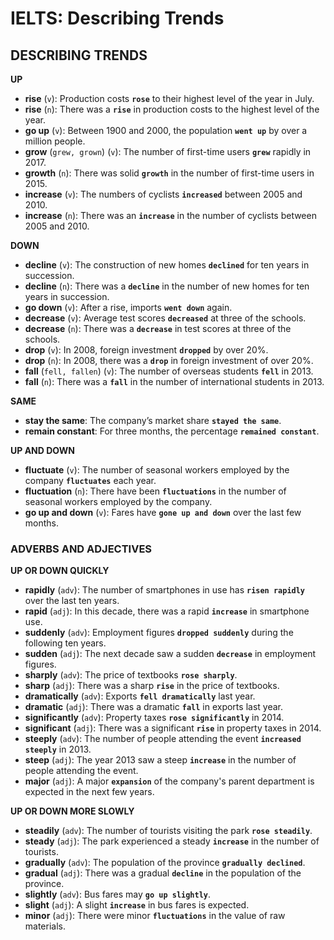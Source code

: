 # IELTS: Describing Trends


## DESCRIBING TRENDS

**UP**
- **rise** (`v`): Production costs **`rose`** to their highest level of the year in July.
- **rise** (`n`): There was a **`rise`** in production costs to the highest level of the year.
- **go up** (`v`): Between 1900 and 2000, the population **`went up`** by over a million people.
- **grow** (`grew, grown`) (`v`): The number of first-time users **`grew`** rapidly in 2017.
- **growth** (`n`): There was solid **`growth`** in the number of first-time users in 2015.
- **increase** (`v`): The numbers of cyclists **`increased`** between 2005 and 2010.
- **increase** (`n`): There was an **`increase`** in the number of cyclists between 2005 and 2010.

**DOWN**
- **decline** (`v`): The construction of new homes **`declined`** for ten years in succession.
- **decline** (`n`): There was a **`decline`** in the number of new homes for ten years in succession.
- **go down** (`v`): After a rise, imports **`went down`** again.
- **decrease** (`v`): Average test scores **`decreased`** at three of the schools.
- **decrease** (`n`): There was a **`decrease`** in test scores at three of the schools.
- **drop** (`v`): In 2008, foreign investment **`dropped`** by over 20%.
- **drop** (`n`): In 2008, there was a **`drop`** in foreign investment of over 20%.
- **fall** (`fell, fallen`) (`v`): The number of overseas students **`fell`** in 2013.
- **fall** (`n`): There was a **`fall`** in the number of international students in 2013.

**SAME**
- **stay the same**: The company’s market share **`stayed the same`**.
- **remain constant**: For three months, the percentage **`remained constant`**.

**UP AND DOWN**
- **fluctuate** (`v`): The number of seasonal workers employed by the company **`fluctuates`** each year.
- **fluctuation** (`n`): There have been **`fluctuations`** in the number of seasonal workers employed by the company.
- **go up and down** (`v`): Fares have **`gone up and down`** over the last few months.

### ADVERBS AND ADJECTIVES

**UP OR DOWN QUICKLY**
- **rapidly** (`adv`): The number of smartphones in use has **`risen rapidly`** over the last ten years.
- **rapid** (`adj`): In this decade, there was a rapid **`increase`** in smartphone use.
- **suddenly** (`adv`): Employment figures **`dropped suddenly`** during the following ten years.
- **sudden** (`adj`): The next decade saw a sudden **`decrease`** in employment figures.
- **sharply** (`adv`): The price of textbooks **`rose sharply`**.
- **sharp** (`adj`): There was a sharp **`rise`** in the price of textbooks.
- **dramatically** (`adv`): Exports **`fell dramatically`** last year.
- **dramatic** (`adj`): There was a dramatic **`fall`** in exports last year.
- **significantly** (`adv`): Property taxes **`rose significantly`** in 2014.
- **significant** (`adj`): There was a significant **`rise`** in property taxes in 2014.
- **steeply** (`adv`): The number of people attending the event **`increased steeply`** in 2013.
- **steep** (`adj`): The year 2013 saw a steep **`increase`** in the number of people attending the event.
- **major** (`adj`): A major **`expansion`** of the company's parent department is expected in the next few years.

**UP OR DOWN MORE SLOWLY**
- **steadily** (`adv`): The number of tourists visiting the park **`rose steadily`**.
- **steady** (`adj`): The park experienced a steady **`increase`** in the number of tourists.
- **gradually** (`adv`): The population of the province **`gradually declined`**.
- **gradual** (`adj`): There was a gradual **`decline`** in the population of the province.
- **slightly** (`adv`): Bus fares may **`go up slightly`**.
- **slight** (`adj`): A slight **`increase`** in bus fares is expected.
- **minor** (`adj`): There were minor **`fluctuations`** in the value of raw materials.

